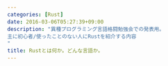 ```yaml
---
categories: [Rust]
date: 2016-03-06T05:27:39+09:00
description: "異種プログラミング言語格闘勉強会での発表用。
主に初心者/使ったことのない人にRustを紹介する内容
"
title: Rustとは何か。どんな言語か。
---
```


<section data-markdown
    data-separator="\n===\n"
    data-vertical="\n---\n"
    data-notes="^Note:">
<script type="text/template">
# Rustとは何か。どんな言語か。
----------------------
[異種プログラミング言語格闘勉強会](http://kbkz.connpass.com/event/26677/)  
2016-03-20


<!-- .slide: class="center" -->
===
# About Me
---------
![κeenのアイコン](/images/icon.png) <!-- .element: style="position:absolute;right:0;z-index:-1" -->

 + κeen
 + [@blackenedgold](https://twitter.com/blackenedgold)
 + Github: [KeenS](https://github.com/KeenS)
 + サイバーエージェントのエンジニア
 + Lisp, ML, Rust, Shell Scriptあたりを書きます

===
# Rustって?
----------

* システムプログラミング言語
* だけど函数型言語から影響を受けた
* 安全かつ高速
* ゼロコスト抽象化

===
## システムプログラミング言語
---------------------------

* スレッドはネイティブ、Cとの相互呼び出し、小さなバイナリサイズ
* ゲームエンジンとか作れる([piston](https://github.com/PistonDevelopers/piston))
* レンダリングエンジンとか作れる([Servo](https://github.com/servo/servo))
* Lチカとか出来る
* OSとか作れる([Redox](https://github.com/redox-os/redox))

===
## 函数型言語的からの影響
-----------------------

最近ではめずらしくなくなった


* デフォルトイミュータブル
* 代数的データ型
* コンビネータ
* トレイト (型クラス)

===
## 安全かつ高速
--------------

* データ競合が起きない
  + 所有権システム
  + だいたいコンパイル時Read Writeロック
  + Read only参照複数 or Write可能参照1つ
* LLVMベースの強力な最適化
* スレッド周辺のAPIが揃ってる

===
## ゼロコスト抽象化
------------------
省略

* [Rustのゼロコスト抽象化 | κeenのHappy Hacκing Blog](http://keens.github.io/blog/2016/03/01/rustnozerokosutochuushouka/)

===
# Rustの誤解
-----------

* 安定してないって聞いたよ
* 函数型言語ってホント?
* GCがなくて大丈夫?
* 継承がなくて大丈夫?

===
## 安定してないって聞いたよ

* 1.0以前の話
* 1.0(2015-05以降)はAPIの変更がルール化された
* 新規APIのstablizeはあれどdeprecateはまれ

===
## 函数型言語ってホント?

* 函数型言語の機能をつまみぐいしてるだけ
* 標準ライブラリとかはバリバリ手続的
* Lispよりも函数型言語っぽくない。
* とはいえ抽象力は高いのでそこまで煩雑にはならない

===
## GCがなくて大丈夫?

* GCはなくてもメモリ管理は自動でする
* コンパイル時にメモリ管理
  + コンパイラが必要なところにmalloc/freeを挟むイメージ
* むしろメモリ以外(fd、ロックなど)も自動管理
  + GCがある言語よりリソース管理の自動化が徹底してる
* [リージョンについて | κeenのHappy Hacκing Blog](http://keens.github.io/blog/2015/12/09/ri_jonnitsuite/)

===
## 継承がなくて大丈夫?

* むしろ継承必要？インターフェースだけでよくない？
* Rustはデータ型とメソッドを分離するので継承のメリットそんなにない
  + トレイトが強力ともいう
* 逆にサブタイプ関係による複雑さの上昇のデメリットが多い
  + 3回以上継承してるの全部把握出来るの？
* ジェネリクスとかはあるよ

===
# Rustをとりまく環境
-------------------

* racer/rustfmt
* Cargo
* crates.io
* [Rust Playground](https://play.rust-lang.org/)
* The Rust Programming Language


===
# racer/rustfmt
---------------

* racerがコーディング支援ツール
  + 補完
  + 定義元ジャンプ
  + 型情報
  + 各種エディタプラグインあり
* rustfmtがコードフォーマッタ
  + エディタプラグインあり
  + ビルドツール連携あり

===
# Cargo
-------

* Rustのビルドツール兼パッケージマネージャ
* これだけ覚えとけば困らない

===
# crates.io
-----------

* Rustパッケージのセントラルレポジトリ
* 必ずビルドが通るような工夫
  + cargo yank
  + 同じライブラリの違うバージョンがいても大丈夫
* Cargoとの連携
* Cargoからpublishも可能

===
# [Rust Playground](https://play.rust-lang.org/)
---------------------------------------

* webからRustを試せる
* とりあえず試すと色々分かる
  + 所有権難しいとか

===
# [The Rust Programming Language](https://doc.rust-lang.org/book/)
------------------------------

* Rustの入門用ドキュメント
* とりあえずこれ読めば始められる
* [和訳版](https://rust-lang-ja.github.io/the-rust-programming-language-ja/1.6/book/)もある
  + [GitHub](https://github.com/rust-lang-ja/the-rust-programming-language-ja)で作業中
  + これの宣伝しに来ただけ
* 1.6ほぼ終わり、1.7はまだ

===
# ライブラリ紹介
----------------
## MIO

* [mio](https://github.com/carllerche/mio)
* 低レベルな非同期IOライブラリ
  + libuvやlibev2相当
  + イベントスレッドではなくイベントループ
* これを純Rustで実装
* つまり(比較的)高水準なAPIで使える
* 色んなライブラリの下地になっている

===
# ライブラリ紹介
----------------
## diesel

* [diesel](https://github.com/sgrif/diesel)
* ORM & クエリビルダ
  + mioとはうってかわって高水準なライブラリ
* `infer_schema!(dotenv!("DATABASE_URL"));` でコンパイル時に
  + DBにアクセスしてスキーマ情報抜いて
  + コード生成
* モデルもCRUDでちゃんと使い分けている

===
# 所有権難しい
--------------
下記のコードは動かない。

``` rust
fn main(){
    let hello = "Hello, ".to_owned();
    let world = "World!";
    let hello_world =  hello + world;
    println!("{}", hello);
    println!("{}", world);
    println!("{}", hello_world);
}

```


===
# まとめ
--------

* Rustはシステムプログラミング言語だよ
* 面白い機能いっぱいあるよ
* もう「安定待ち」じゃないよ
* Try it now!



</script>
</section>

